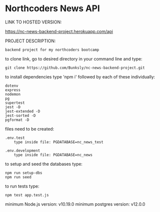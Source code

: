 # Northcoders News API

LINK TO HOSTED VERSION:

   https://nc-news-backend-project.herokuapp.com/api

PROJECT DESCRIPTION:

    backend project for my northcoders bootcamp

to clone link, go to desired directory in your command line and type:

    git clone https://github.com/Bunksly/nc-news-backend-project.git

to install dependencies type 'npm i' followed by each of these individually:

    dotenv
    express
    nodemon
    pg
    supertest
    jest -D
    jest-extended -D
    jest-sorted -D
    pgformat -D

files need to be created:

    .env.test
        type inside file: PGDATABASE=nc_news_test
    
    .env.development
        type inside file: PGDATABASE=nc_news

to setup and seed the databases type:

    npm run setup-dbs
    npm run seed

to run tests type:

    npm test app.test.js

minimum Node.js version: v10.19.0
minimum postgres version: v12.0.0

